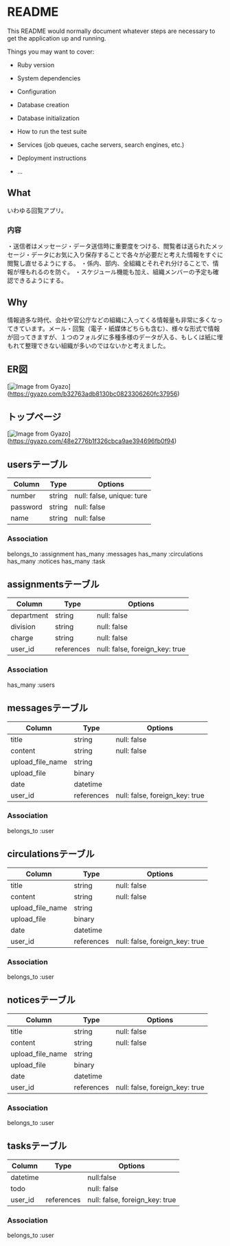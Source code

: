 # README

This README would normally document whatever steps are necessary to get the
application up and running.

Things you may want to cover:

* Ruby version

* System dependencies

* Configuration

* Database creation

* Database initialization

* How to run the test suite

* Services (job queues, cache servers, search engines, etc.)

* Deployment instructions

* ...

## What
いわゆる回覧アプリ。
### 内容
・送信者はメッセージ・データ送信時に重要度をつける、閲覧者は送られたメッセージ・データにお気に入り保存することで各々が必要だと考えた情報をすぐに閲覧し直せるようにする。
・係内、部内、全組織とそれぞれ分けることで、情報が埋もれるのを防ぐ。
・スケジュール機能も加え、組織メンバーの予定も確認できるようにする。

## Why
情報過多な時代、会社や官公庁などの組織に入ってくる情報量も非常に多くなってきています。メール・回覧（電子・紙媒体どちらも含む）、様々な形式で情報が回ってきますが、１つのフォルダに多種多様のデータが入る、もしくは紙に埋もれて整理できない組織が多いのではないかと考えました。

## ER図

[![Image from Gyazo](https://gyazo.com/b32763adb8130bc0823306260fc37956.png)]
(https://gyazo.com/b32763adb8130bc0823306260fc37956)

## トップページ
[![Image from Gyazo](https://gyazo.com/48e2776b1f326cbca9ae394696fb0f94.png)]
(https://gyazo.com/48e2776b1f326cbca9ae394696fb0f94)

## usersテーブル
|Column|Type|Options|
|------|----|-------|
|number|string|null: false, unique: ture|
|password|string|null: false|
|name|string|null: false|
### Association
belongs_to :assignment
has_many :messages
has_many :circulations
has_many :notices
has_many :task

## assignmentsテーブル
|Column|Type|Options|
|------|----|-------|
|department|string|null: false|
|division|string|null: false|
|charge|string|null: false|
|user_id|references|null: false, foreign_key: true|
### Association
has_many :users

## messagesテーブル
|Column|Type|Options|
|------|----|-------|
|title|string|null: false|
|content|string|null: false|
|upload_file_name|string|
|upload_file|binary|
|date|datetime|
|user_id|references|null: false, foreign_key: true|
### Association
belongs_to :user

## circulationsテーブル
|Column|Type|Options|
|------|----|-------|
|title|string|null: false|
|content|string|null: false|
|upload_file_name|string|
|upload_file|binary|
|date|datetime|
|user_id|references|null: false, foreign_key: true|
### Association
belongs_to :user

## noticesテーブル
|Column|Type|Options|
|------|----|-------|
|title|string|null: false|
|content|string|null: false|
|upload_file_name|string|
|upload_file|binary|
|date|datetime|
|user_id|references|null: false, foreign_key: true|
### Association
belongs_to :user

## tasksテーブル
|Column|Type|Options|
|------|----|-------|
|datetime||null:false|
|todo||null: false|
|user_id|references|null: false, foreign_key: true|
### Association
belongs_to :user

